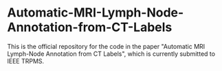 # Automatic-MRI-Lymph-Node-Annotation-from-CT-Labels

This is the official repository for the code in the paper "Automatic MRI Lymph-Node Annotation from CT Labels", which is currently submitted to IEEE TRPMS.

